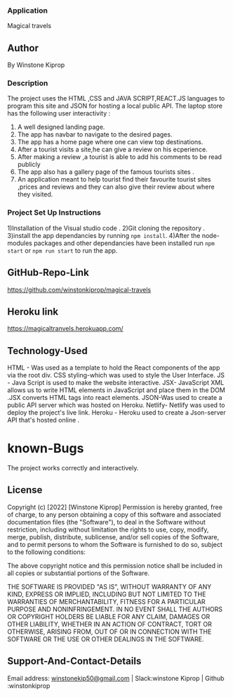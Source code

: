 ### Application
 Magical travels


 ## Author
  By Winstone Kiprop

  ### Description
  The project uses the HTML ,CSS and JAVA SCRIPT,REACT.JS languages to program this site and JSON for hosting a local public API. The laptop store has the following user interactivity :
1) A well designed landing page.
2) The app has navbar to navigate to the desired pages.
3) The app has a home page where one can view top destinations.
4) After a tourist visits a site,he can give a review on his ecperience.
5) After making a review ,a tourist is able to add his comments to be read publicly
6) The app also has a gallery page of the famous tourists sites .
 7) An application meant to help tourist find their favourite tourist sites ,prices and reviews and they can also give their review about where they visited.
    
### Project Set Up Instructions
1)Installation of the Visual studio code .
2)Git cloning the repository .
3)install the app dependancies by running `npm install`.
4)After the node-modules packages and other dependancies have been installed run `npm start` or `npm run start` to run the app.

## GitHub-Repo-Link
https://github.com/winstonkiprop/magical-travels

## Heroku link
 https://magicaltranvels.herokuapp.com/
## Technology-Used
HTML - Was used as a template to hold the React components of the app via the root div. 
CSS styling-which was used to style the User Interface.
JS - Java Script is used to make the website interactive.
JSX- JavaScript XML allows us to write HTML elements in JavaScript and place them in the DOM .JSX converts HTML tags into react elements.
JSON-Was used to create a public API server which was hosted on Heroku.
Netlify- Netlify was used to deploy the project's live link.
Heroku - Heroku used to create a Json-server API that's hosted online .


# known-Bugs
The project works correctly and interactively.

## License
Copyright (c) [2022] [Winstone Kiprop] Permission is hereby granted, free of charge, to any person obtaining a copy of this software and associated documentation files (the "Software"), to deal in the Software without restriction, including without limitation the rights to use, copy, modify, merge, publish, distribute, sublicense, and/or sell copies of the Software, and to permit persons to whom the Software is furnished to do so, subject to the following conditions:

The above copyright notice and this permission notice shall be included in all copies or substantial portions of the Software.

THE SOFTWARE IS PROVIDED "AS IS", WITHOUT WARRANTY OF ANY KIND, EXPRESS OR IMPLIED, INCLUDING BUT NOT LIMITED TO THE WARRANTIES OF MERCHANTABILITY, FITNESS FOR A PARTICULAR PURPOSE AND NONINFRINGEMENT. IN NO EVENT SHALL THE AUTHORS OR COPYRIGHT HOLDERS BE LIABLE FOR ANY CLAIM, DAMAGES OR OTHER LIABILITY, WHETHER IN AN ACTION OF CONTRACT, TORT OR OTHERWISE, ARISING FROM, OUT OF OR IN CONNECTION WITH THE SOFTWARE OR THE USE OR OTHER DEALINGS IN THE SOFTWARE.

## Support-And-Contact-Details
Email address: winstonekip50@gmail.com | Slack:winstone  Kiprop |
Github :winstonkiprop